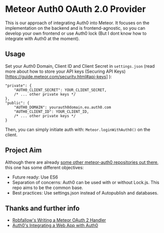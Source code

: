 Meteor Auth0 OAuth 2.0 Provider
===============================

This is our approach of integrating Auth0 into Meteor. It focuses on the implementation on the 
backend and is frontend-agnostic, so you can develop your own frontend or use Auth0 lock (But I dont know how to integrate with Auth0 at the moment).


## Usage

Set your Auth0 Domain, Client ID and Client Secret in `settings.json` (read more about how to store
your API keys (Securing API Keys)[https://guide.meteor.com/security.html#api-keys] ):

```
"private": {
	"AUTH0_CLIENT_SECRET": YOUR_CLIENT_SECRET,
	/* ... other private keys */
},
"public": {
	"AUTH0_DOMAIN": yourauth0domain.eu.auth0.com
	"AUTH0_CLIENT_ID": YOUR_CLIENT_ID,
	/* ... other private keys */
}
```

Then, you can simply initiate auth with:
``` Meteor.loginWithAuth0() ```
on the client.

## Project Aim
Although there are already [some other meteor-auth0 repositories out there](https://github.com/search?utf8=%E2%9C%93&q=meteor+auth0), this one has some different objectives:
- Future ready: Use ES6
- Separation of concerns: Auth0 can be used with or without Lock.js. This repo aims to be the common base.
- Best practices: Use settings.json instead of Autopublish and databases.

## Thanks and further info
- [Robfallow's Writing a Meteor OAuth 2 Handler](http://robfallows.github.io/2015/12/17/writing-an-oauth-2-handler.html)
- [Auth0's Integrating a Web App with Auth0](https://auth0.com/docs/oauth-web-protocol)
